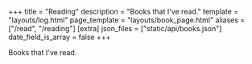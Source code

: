 +++
title = "Reading"
description = "Books that I've read."
template = "layouts/log.html"
page_template = "layouts/book_page.html"
aliases = ["/read", "/reading"]
[extra]
json_files = ["static/api/books.json"]
date_field_is_array = false
+++

Books that I've read.
